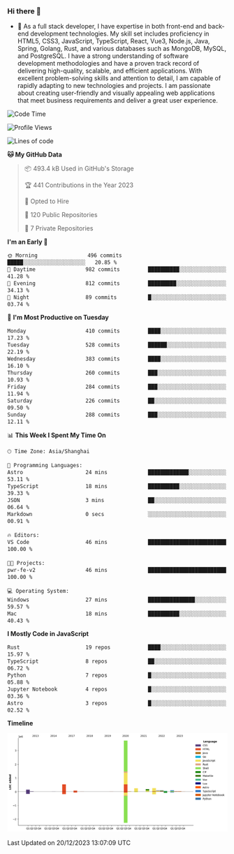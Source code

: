 ### Hi there 👋

- 🌱 As a full stack developer, I have expertise in both front-end and back-end development technologies. My skill set includes proficiency in HTML5, CSS3, JavaScript, TypeScript, React, Vue3, Node.js, Java, Spring, Golang, Rust, and various databases such as MongoDB, MySQL, and PostgreSQL. I have a strong understanding of software development methodologies and have a proven track record of delivering high-quality, scalable, and efficient applications. With excellent problem-solving skills and attention to detail, I am capable of rapidly adapting to new technologies and projects. I am passionate about creating user-friendly and visually appealing web applications that meet business requirements and deliver a great user experience.

<!--START_SECTION:waka-->
![Code Time](http://img.shields.io/badge/Code%20Time-1%2C169%20hrs%2055%20mins-blue)

![Profile Views](http://img.shields.io/badge/Profile%20Views-0-blue)

![Lines of code](https://img.shields.io/badge/From%20Hello%20World%20I%27ve%20Written-5.6%20million%20lines%20of%20code-blue)

**🐱 My GitHub Data** 

> 📦 493.4 kB Used in GitHub's Storage 
 > 
> 🏆 441 Contributions in the Year 2023
 > 
> 💼 Opted to Hire
 > 
> 📜 120 Public Repositories 
 > 
> 🔑 7 Private Repositories 
 > 
**I'm an Early 🐤** 

```text
🌞 Morning                496 commits         █████░░░░░░░░░░░░░░░░░░░░   20.85 % 
🌆 Daytime                982 commits         ██████████░░░░░░░░░░░░░░░   41.28 % 
🌃 Evening                812 commits         █████████░░░░░░░░░░░░░░░░   34.13 % 
🌙 Night                  89 commits          █░░░░░░░░░░░░░░░░░░░░░░░░   03.74 % 
```
📅 **I'm Most Productive on Tuesday** 

```text
Monday                   410 commits         ████░░░░░░░░░░░░░░░░░░░░░   17.23 % 
Tuesday                  528 commits         ██████░░░░░░░░░░░░░░░░░░░   22.19 % 
Wednesday                383 commits         ████░░░░░░░░░░░░░░░░░░░░░   16.10 % 
Thursday                 260 commits         ███░░░░░░░░░░░░░░░░░░░░░░   10.93 % 
Friday                   284 commits         ███░░░░░░░░░░░░░░░░░░░░░░   11.94 % 
Saturday                 226 commits         ██░░░░░░░░░░░░░░░░░░░░░░░   09.50 % 
Sunday                   288 commits         ███░░░░░░░░░░░░░░░░░░░░░░   12.11 % 
```


📊 **This Week I Spent My Time On** 

```text
🕑︎ Time Zone: Asia/Shanghai

💬 Programming Languages: 
Astro                    24 mins             █████████████░░░░░░░░░░░░   53.11 % 
TypeScript               18 mins             ██████████░░░░░░░░░░░░░░░   39.33 % 
JSON                     3 mins              ██░░░░░░░░░░░░░░░░░░░░░░░   06.64 % 
Markdown                 0 secs              ░░░░░░░░░░░░░░░░░░░░░░░░░   00.91 % 

🔥 Editors: 
VS Code                  46 mins             █████████████████████████   100.00 % 

🐱‍💻 Projects: 
pwr-fe-v2                46 mins             █████████████████████████   100.00 % 

💻 Operating System: 
Windows                  27 mins             ███████████████░░░░░░░░░░   59.57 % 
Mac                      18 mins             ██████████░░░░░░░░░░░░░░░   40.43 % 
```

**I Mostly Code in JavaScript** 

```text
Rust                     19 repos            ████░░░░░░░░░░░░░░░░░░░░░   15.97 % 
TypeScript               8 repos             ██░░░░░░░░░░░░░░░░░░░░░░░   06.72 % 
Python                   7 repos             █░░░░░░░░░░░░░░░░░░░░░░░░   05.88 % 
Jupyter Notebook         4 repos             █░░░░░░░░░░░░░░░░░░░░░░░░   03.36 % 
Astro                    3 repos             █░░░░░░░░░░░░░░░░░░░░░░░░   02.52 % 
```



**Timeline**

![Lines of Code chart](https://raw.githubusercontent.com/elton/elton/main/assets/bar_graph.png)


 Last Updated on 20/12/2023 13:07:09 UTC
<!--END_SECTION:waka-->

<!--
**elton/elton** is a ✨ _special_ ✨ repository because its `README.md` (this file) appears on your GitHub profile.

Here are some ideas to get you started:

- 🔭 I’m currently working on ...
- 🌱 I’m currently learning ...
- 👯 I’m looking to collaborate on ...
- 🤔 I’m looking for help with ...
- 💬 Ask me about ...
- 📫 How to reach me: ...
- 😄 Pronouns: ...
- ⚡ Fun fact: ...
-->
